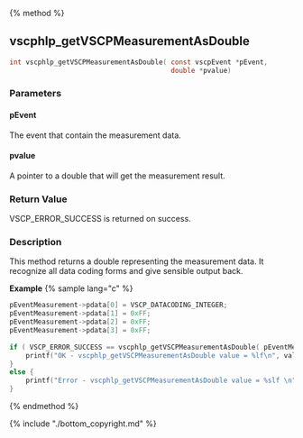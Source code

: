 
{% method %}
## vscphlp_getVSCPMeasurementAsDouble

```c
int vscphlp_getVSCPMeasurementAsDouble( const vscpEvent *pEvent, 
                                        double *pvalue)
```

### Parameters

#### pEvent
The event that contain the measurement data.

#### pvalue
A pointer to a double that will get the measurement result.


### Return Value
VSCP_ERROR_SUCCESS is returned on success.

### Description
This method returns a double representing the measurement data. It recognize all data coding forms and give sensible output back. 

**Example** {% sample lang="c" %}

```c
pEventMeasurement->pdata[0] = VSCP_DATACODING_INTEGER;
pEventMeasurement->pdata[1] = 0xFF;
pEventMeasurement->pdata[2] = 0xFF;
pEventMeasurement->pdata[3] = 0xFF;
 
if ( VSCP_ERROR_SUCCESS == vscphlp_getVSCPMeasurementAsDouble( pEventMeasurement, &value ) ) {
    printf("OK - vscphlp_getVSCPMeasurementAsDouble value = %lf\n", value );
}
else {
    printf("Error - vscphlp_getVSCPMeasurementAsDouble value = %slf \n", value );
}
```

{% endmethod %}

{% include "./bottom_copyright.md" %}
